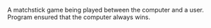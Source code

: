  A matchstick game being played between the computer and a user. Program ensured that the computer always wins.
